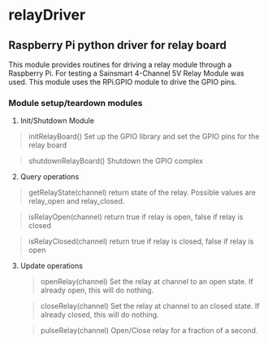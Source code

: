 # relayDriver
## Raspberry Pi python driver for relay board

This module provides routines for driving a relay module through a Raspberry Pi. For testing a 
Sainsmart 4-Channel 5V Relay Module was used. This module uses the RPi.GPIO module to drive
the GPIO pins.

### Module setup/teardown modules
1. Init/Shutdown Module
  > initRelayBoard()
      Set up the GPIO library and set the GPIO pins for the relay board

  > shutdownRelayBoard()
      Shutdown the GPIO complex
      
2. Query operations
  > getRelayState(channel)
     return state of the relay. Possible values are relay_open and relay_closed.

  > isRelayOpen(channel)
      return true if relay is open, false if relay is closed
      
  > isRelayClosed(channel)
      return true if relay is closed, false if relay is open

3. Update operations
   > openRelay(channel)
      Set the relay at channel to an open state. If already open, this will do nothing.

   > closeRelay(channel)
      Set the relay at channel to an closed state. If already closed, this will do nothing.
       
   > pulseRelay(channel)
     Open/Close relay for a fraction of a second.

